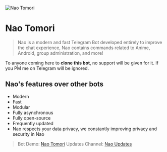 ![Nao Tomori](https://telegra.ph/file/ac398a8201f32acd79b82.jpg)
# Nao Tomori
 
>  Nao is a modern and fast Telegram Bot developed entirely to improve the chat experience,
>  Nao contains commands related to Anime, Android, group administration, and more!

To anyone coming here to **clone this bot**, no support will be given for it. If you PM me on Telegram will be ignored.

## Nao's features over other bots

- Modern
- Fast
- Modular
- Fully asynchronous
- Fully open-source
- Frequently updated
- Nao respects your data privacy, we constantly improving privacy and security in Nao

> Bot Demo: [Nao Tomori](https://t.me/NaoTomoriRobot)
> Updates Channel: [Nao Updates](https://t.me/NaoUpdates)
